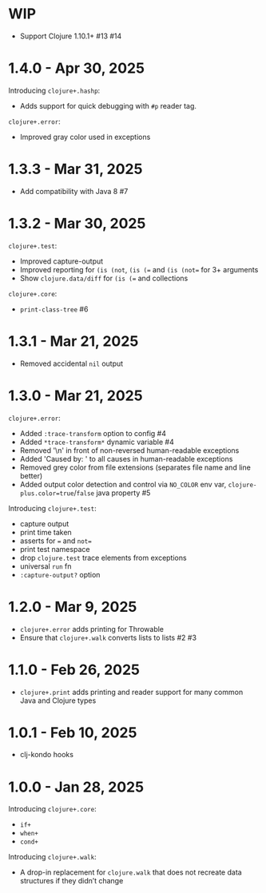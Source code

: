 # WIP

- Support Clojure 1.10.1+ #13 #14

# 1.4.0 - Apr 30, 2025

Introducing `clojure+.hashp`:

- Adds support for quick debugging with `#p` reader tag.

`clojure+.error`:

- Improved gray color used in exceptions

# 1.3.3 - Mar 31, 2025

- Add compatibility with Java 8 #7

# 1.3.2 - Mar 30, 2025

`clojure+.test`:

- Improved capture-output
- Improved reporting for `(is (not`, `(is (=` and `(is (not=` for 3+ arguments
- Show `clojure.data/diff` for `(is (=` and collections

`clojure+.core`:

- `print-class-tree` #6

# 1.3.1 - Mar 21, 2025

- Removed accidental `nil` output

# 1.3.0 - Mar 21, 2025

`clojure+.error`:

- Added `:trace-transform` option to config #4
- Added `*trace-transform*` dynamic variable #4
- Removed '\n' in front of non-reversed human-readable exceptions
- Added 'Caused by: ' to all causes in human-readable exceptions
- Removed grey color from file extensions (separates file name and line better)
- Added output color detection and control via `NO_COLOR` env var, `clojure-plus.color=true`/`false` java property #5

Introducing `clojure+.test`:

- capture output
- print time taken
- asserts for `=` and `not=`
- print test namespace
- drop `clojure.test` trace elements from exceptions
- universal `run` fn
- `:capture-output?` option

# 1.2.0 - Mar 9, 2025

- `clojure+.error` adds printing for Throwable
- Ensure that `clojure+.walk` converts lists to lists #2 #3

# 1.1.0 - Feb 26, 2025

- `clojure+.print` adds printing and reader support for many common Java and Clojure types

# 1.0.1 - Feb 10, 2025

- clj-kondo hooks

# 1.0.0 - Jan 28, 2025

Introducing `clojure+.core`:

- `if+`
- `when+`
- `cond+`

Introducing `clojure+.walk`:

- A drop-in replacement for `clojure.walk` that does not recreate data structures if they didn’t change